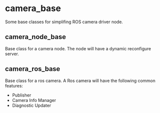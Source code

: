# camera_base

Some base classes for simplifing ROS camera driver node.

## camera_node_base

Base class for a camera node. The node will have a dynamic reconfigure server.

## camera_ros_base

Base class for a ros camera. A Ros camera will have the following common features:

* Publisher
* Camera Info Manager
* Diagnostic Updater
